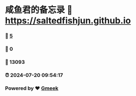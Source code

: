 # 咸鱼君的备忘录 :link: https://saltedfishjun.github.io 
### :page_facing_up: [5](https://saltedfishjun.github.io/tag.html) 
### :speech_balloon: 0 
### :hibiscus: 13093 
### :alarm_clock: 2024-07-20 09:54:17 
### Powered by :heart: [Gmeek](https://github.com/Meekdai/Gmeek)
